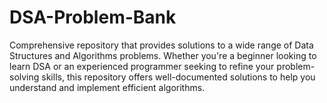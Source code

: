 # DSA-Problem-Bank
Comprehensive repository that provides solutions to a wide range of Data Structures and Algorithms problems. Whether you're a beginner looking to learn DSA or an experienced programmer seeking to refine your problem-solving skills, this repository offers well-documented solutions to help you understand and implement efficient algorithms. 
